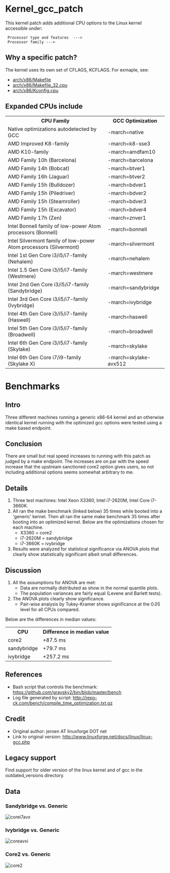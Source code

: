 # Kernel_gcc_patch

This kernel patch adds additional CPU options to the Linux kernel accessible under:
```
 Processor type and features  --->
 Processor family --->
```
## Why a specific patch?
The kernel uses its own set of CFLAGS, KCFLAGS. For exmaple, see:
* [arch/x86/Makefile](https://github.com/torvalds/linux/blob/master/arch/x86/Makefile)
* [arch/x86/Makefile_32.cpu](https://github.com/torvalds/linux/blob/master/arch/x86/Makefile_32.cpu)
* [arch/x86/Kconfig.cpu](https://github.com/torvalds/linux/blob/master/arch/x86/Kconfig.cpu)

## Expanded CPUs include
<table>
  <tr>
    <th>CPU Family</th>
    <th>GCC Optimization</th>
  </tr>
  <tr>
    <td>Native optimizations autodetected by GCC</td>
    <td>-march=native</td>
  </tr>
  <tr>
    <td>AMD Improved K8-family</td>
    <td>-march=k8-sse3</td>
  </tr>
  <tr>
    <td>AMD K10-family</td>
    <td>-march=amdfam10</td>
  </tr>
  <tr>
    <td>AMD Family 10h (Barcelona)</td>
    <td>-march=barcelona</td>
  </tr>
  <tr>
    <td>AMD Family 14h (Bobcat)</td>
    <td>-march=btver1</td>
  </tr>
  <tr>
    <td>AMD Family 16h (Jaguar)</td>
    <td>-march=btver2</td>
  </tr>
  <tr>
    <td>AMD Family 15h (Bulldozer)</td>
    <td>-march=bdver1</td>
  </tr>
  <tr>
    <td>AMD Family 15h (Piledriver)</td>
    <td>-march=bdver2</td>
  </tr>
  <tr>
    <td>AMD Family 15h (Steamroller)</td>
    <td>-march=bdver3</td>
  </tr>
  <tr>
    <td>AMD Family 15h (Excavator)</td>
    <td>-march=bdver4</td>
  </tr>
  <tr>
    <td>AMD Family 17h (Zen)</td>
    <td>-march=znver1</td>
  </tr>
  <tr>
    <td>Intel Bonnell family of low-power Atom processors (Bonnell)</td>
    <td>-march=bonnell</td>
  </tr>
  <tr>
    <td>Intel Silvermont family of low-power Atom processors (Silvermont)</td>
    <td>-march=silvermont</td>
  </tr>
  <tr>
    <td>Intel 1st Gen Core i3/i5/i7-family (Nehalem)</td>
    <td>-march=nehalem</td>
  </tr>
  <tr>
    <td>Intel 1.5 Gen Core i3/i5/i7-family (Westmere)</td>
    <td>-march=westmere</td>
  </tr>
  <tr>
    <td>Intel 2nd Gen Core i3/i5/i7-family (Sandybridge)</td>
    <td>-march=sandybridge</td>
  </tr>
  <tr>
    <td>Intel 3rd Gen Core i3/i5/i7-family (Ivybridge)</td>
    <td>-march=ivybridge</td>
  </tr>
  <tr>
    <td>Intel 4th Gen Core i3/i5/i7-family (Haswell)</td>
    <td>-march=haswell</td>
  </tr>
  <tr>
    <td>Intel 5th Gen Core i3/i5/i7-family (Broadwell)</td>
    <td>-march=broadwell</td>
  </tr>
  <tr>
    <td>Intel 6th Gen Core i3/i5/i7-family (Skylake)</td>
    <td>-march=skylake</td>
  </tr>
  <tr>
    <td>Intel 6th Gen Core i7/i9-family (Skylake X)</td>
    <td>-march=skylake-avx512</td>
  </tr>
</table>

# Benchmarks
## Intro
Three different machines running a generic x86-64 kernel and an otherwise identical kernel running with the optimized gcc options were tested using a make based endpoint.

## Conclusion
There are small but real speed increases to running with this patch as judged by a make endpoint. The increases are on par with the speed increase that the upstream sanctioned core2 option gives users, so not including additional options seems somewhat arbitrary to me.

## Details
1. Three test machines: Intel Xeon X3360, Intel i7-2620M, Intel Core i7-3660K.
2. All ran the make benchmark (linked below) 35 times while booted into a 'generic' kernel. Then all ran the same make benchmark 35 times after booting into an optimized kernel. Below are the optimizations chosen for each machine.
	* X3360 = core2
	* i7-2620M = sandybridge
	* i7-3660K = ivybridge
3. Results were analyzed for statistical significance via ANOVA plots that clearly show statistically significant albeit small differences.

## Discussion
1. All the assumptions for ANOVA are met:
	* Data are normally distributed as show in the normal quantile plots.
	* The population variances are fairly equal (Levene and Barlett tests).
2. The ANOVA plots clearly show significance.
	* Pair-wise analysis by Tukey-Kramer shows significance at the 0.05 level for all CPUs compared.

Below are the differences in median values:

<table>
  <tr>
    <th>CPU</th>
    <th>Difference in median value</th>
  </tr>
  <tr>
    <td>core2</td>
    <td>+87.5 ms</td>
  </tr>
  <tr>
    <td>sandybridge</td>
    <td>+79.7 ms</td>
  </tr>
  <tr>
    <td>ivybridge</td>
    <td>+257.2 ms</td>
  </tr>
</table>

## References
* Bash script that controls the benchmark: https://github.com/graysky2/bin/blob/master/bench
* Log file generated by script: http://repo-ck.com/bench/compile_time_optimization.txt.gz

## Credit
* Original author: jeroen AT linuxforge DOT net
* Link to original version: http://www.linuxforge.net/docs/linux/linux-gcc.php

## Legacy support
Find support for older version of the linux kernel and of gcc in the outdated_versions directory.

## Data
### Sandybridge vs. Generic
![corei7avx](https://s19.postimg.org/t4pgz75kj/2620_M.png)

### Ivybridge vs. Generic
![coreavxi](https://s19.postimg.org/nuki7wlbn/3770_K.png)

### Core2 vs. Generic
![core2](https://s19.postimg.org/b4g9utddf/X3360.png)
